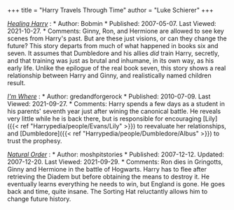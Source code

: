 +++
title = "Harry Travels Through Time"
author = "Luke Schierer"
+++

_[Healing Harry][HH1]_
:   * Author: Bobmin
    * Published: 2007-05-07. Last Viewed: 2021-10-27.
    * Comments: Ginny, Ron, and Hermione are allowed to see key scenes from
      Harry's past. But are these just visions, or can they change the future?
      This story departs from much of what happened in books six and seven. It
      assumes that Dumbledore and his allies *did* train Harry, secretly, and
      that training was just as brutal and inhumane, in its own way, as his
      early life. Unlike the epilogue of the real book seven, this story shows a
      real relationship between Harry and Ginny, and realistically named
      children result.

_[I'm Where][GAFRIW1]_
:   * Author: gredandforgerock
    * Published: 2010-07-09. Last Viewed: 2021-09-27.
    * Comments: Harry spends a few days as a student in his parents' seventh
      year just after wining the canonical battle.  He reveals very little while
      he is back there, but is responsible for encouraging
      [Lily]({{< ref "Harrypedia/people/Evans/Lily" >}}) to reevaluate her
      relationships, and [Dumbledore]({{< ref "Harrypedia/people/Dumbledore/Albus" >}}) 
      to trust the prophesy. 

 _[Natural Order](https://www.fanfiction.net/s/3942400)_
:   * Author: moshpitstories
    * Published: 2007-12-12. Updated: 2007-12-20. Last Viewed: 2021-09-29.
    * Comments: Ron dies in Gringotts, Ginny and Hermione in the battle of
      Hogwarts.  Harry has to flee after retrieving the Diadem but before
      obtaining the means to destroy it.  He eventually learns everything he
      needs to win, but England is gone.  He goes back and time, quite insane.
      The Sorting Hat reluctantly allows him to change future history. 

[HH1]: https://bobmin.fanficauthors.net/Healing_Harry

[GAFRIW1]: https://www.fanfiction.net/s/6126906
